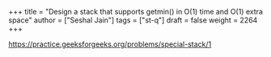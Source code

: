 +++
title = "Design a stack that supports getmin() in O(1) time and O(1) extra space"
author = ["Seshal Jain"]
tags = ["st-q"]
draft = false
weight = 2264
+++

<https://practice.geeksforgeeks.org/problems/special-stack/1>
